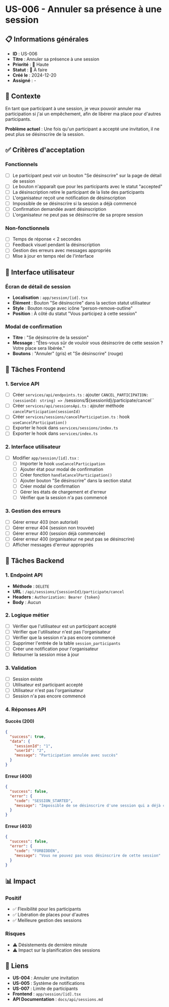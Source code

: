 # US-006 - Annuler sa présence à une session

## 📋 Informations générales

- **ID** : US-006
- **Titre** : Annuler sa présence à une session
- **Priorité** : 🔴 Haute
- **Statut** : 🔄 À faire
- **Créé le** : 2024-12-20
- **Assigné** : -

## 🎯 Contexte

En tant que participant à une session, je veux pouvoir annuler ma participation si j'ai un empêchement, afin de libérer ma place pour d'autres participants.

**Problème actuel** : Une fois qu'un participant a accepté une invitation, il ne peut plus se désinscrire de la session.

## ✅ Critères d'acceptation

### Fonctionnels
- [ ] Le participant peut voir un bouton "Se désinscrire" sur la page de détail de session
- [ ] Le bouton n'apparaît que pour les participants avec le statut "accepted"
- [ ] La désinscription retire le participant de la liste des participants
- [ ] L'organisateur reçoit une notification de désinscription
- [ ] Impossible de se désinscrire si la session a déjà commencé
- [ ] Confirmation demandée avant désinscription
- [ ] L'organisateur ne peut pas se désinscrire de sa propre session

### Non-fonctionnels
- [ ] Temps de réponse < 2 secondes
- [ ] Feedback visuel pendant la désinscription
- [ ] Gestion des erreurs avec messages appropriés
- [ ] Mise à jour en temps réel de l'interface

## 🎨 Interface utilisateur

### Écran de détail de session
- **Localisation** : `app/session/[id].tsx`
- **Élément** : Bouton "Se désinscrire" dans la section statut utilisateur
- **Style** : Bouton rouge avec icône "person-remove-outline"
- **Position** : À côté du statut "Vous participez à cette session"

### Modal de confirmation
- **Titre** : "Se désinscrire de la session"
- **Message** : "Êtes-vous sûr de vouloir vous désinscrire de cette session ? Votre place sera libérée."
- **Boutons** : "Annuler" (gris) et "Se désinscrire" (rouge)

## 🔧 Tâches Frontend

### 1. Service API
- [ ] Créer `services/api/endpoints.ts` : ajouter `CANCEL_PARTICIPATION: (sessionId: string) => `/sessions/${sessionId}/participate/cancel``
- [ ] Créer `services/api/sessionsApi.ts` : ajouter méthode `cancelParticipation(sessionId)`
- [ ] Créer `services/sessions/cancelParticipation.ts` : hook `useCancelParticipation()`
- [ ] Exporter le hook dans `services/sessions/index.ts`
- [ ] Exporter le hook dans `services/index.ts`

### 2. Interface utilisateur
- [ ] Modifier `app/session/[id].tsx` :
  - [ ] Importer le hook `useCancelParticipation`
  - [ ] Ajouter état pour modal de confirmation
  - [ ] Créer fonction `handleCancelParticipation()`
  - [ ] Ajouter bouton "Se désinscrire" dans la section statut
  - [ ] Créer modal de confirmation
  - [ ] Gérer les états de chargement et d'erreur
  - [ ] Vérifier que la session n'a pas commencé

### 3. Gestion des erreurs
- [ ] Gérer erreur 403 (non autorisé)
- [ ] Gérer erreur 404 (session non trouvée)
- [ ] Gérer erreur 400 (session déjà commencée)
- [ ] Gérer erreur 400 (organisateur ne peut pas se désinscrire)
- [ ] Afficher messages d'erreur appropriés

## 🔌 Tâches Backend

### 1. Endpoint API
- **Méthode** : `DELETE`
- **URL** : `/api/sessions/{sessionId}/participate/cancel`
- **Headers** : `Authorization: Bearer {token}`
- **Body** : Aucun

### 2. Logique métier
- [ ] Vérifier que l'utilisateur est un participant accepté
- [ ] Vérifier que l'utilisateur n'est pas l'organisateur
- [ ] Vérifier que la session n'a pas encore commencé
- [ ] Supprimer l'entrée de la table `session_participants`
- [ ] Créer une notification pour l'organisateur
- [ ] Retourner la session mise à jour

### 3. Validation
- [ ] Session existe
- [ ] Utilisateur est participant accepté
- [ ] Utilisateur n'est pas l'organisateur
- [ ] Session n'a pas encore commencé

### 4. Réponses API

#### Succès (200)
```json
{
  "success": true,
  "data": {
    "sessionId": "1",
    "userId": "2",
    "message": "Participation annulée avec succès"
  }
}
```

#### Erreur (400)
```json
{
  "success": false,
  "error": {
    "code": "SESSION_STARTED",
    "message": "Impossible de se désinscrire d'une session qui a déjà commencé"
  }
}
```

#### Erreur (403)
```json
{
  "success": false,
  "error": {
    "code": "FORBIDDEN",
    "message": "Vous ne pouvez pas vous désinscrire de cette session"
  }
}
```

## 📊 Impact

### Positif
- ✅ Flexibilité pour les participants
- ✅ Libération de places pour d'autres
- ✅ Meilleure gestion des sessions

### Risques
- ⚠️ Désistements de dernière minute
- ⚠️ Impact sur la planification des sessions

## 🔗 Liens

- **US-004** : Annuler une invitation
- **US-005** : Système de notifications
- **US-007** : Limite de participants
- **Frontend** : `app/session/[id].tsx`
- **API Documentation** : `docs/api/sessions.md` 